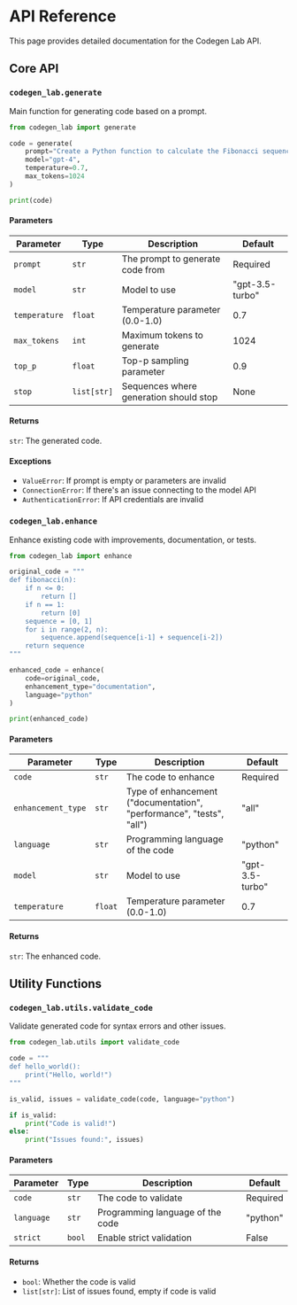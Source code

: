# API Reference

This page provides detailed documentation for the Codegen Lab API.

## Core API

### `codegen_lab.generate`

Main function for generating code based on a prompt.

```python
from codegen_lab import generate

code = generate(
    prompt="Create a Python function to calculate the Fibonacci sequence",
    model="gpt-4",
    temperature=0.7,
    max_tokens=1024
)

print(code)
```

#### Parameters

| Parameter | Type | Description | Default |
|-----------|------|-------------|---------|
| `prompt` | `str` | The prompt to generate code from | Required |
| `model` | `str` | Model to use | "gpt-3.5-turbo" |
| `temperature` | `float` | Temperature parameter (0.0-1.0) | 0.7 |
| `max_tokens` | `int` | Maximum tokens to generate | 1024 |
| `top_p` | `float` | Top-p sampling parameter | 0.9 |
| `stop` | `list[str]` | Sequences where generation should stop | None |

#### Returns

`str`: The generated code.

#### Exceptions

- `ValueError`: If prompt is empty or parameters are invalid
- `ConnectionError`: If there's an issue connecting to the model API
- `AuthenticationError`: If API credentials are invalid

### `codegen_lab.enhance`

Enhance existing code with improvements, documentation, or tests.

```python
from codegen_lab import enhance

original_code = """
def fibonacci(n):
    if n <= 0:
        return []
    if n == 1:
        return [0]
    sequence = [0, 1]
    for i in range(2, n):
        sequence.append(sequence[i-1] + sequence[i-2])
    return sequence
"""

enhanced_code = enhance(
    code=original_code,
    enhancement_type="documentation",
    language="python"
)

print(enhanced_code)
```

#### Parameters

| Parameter | Type | Description | Default |
|-----------|------|-------------|---------|
| `code` | `str` | The code to enhance | Required |
| `enhancement_type` | `str` | Type of enhancement ("documentation", "performance", "tests", "all") | "all" |
| `language` | `str` | Programming language of the code | "python" |
| `model` | `str` | Model to use | "gpt-3.5-turbo" |
| `temperature` | `float` | Temperature parameter (0.0-1.0) | 0.7 |

#### Returns

`str`: The enhanced code.

## Utility Functions

### `codegen_lab.utils.validate_code`

Validate generated code for syntax errors and other issues.

```python
from codegen_lab.utils import validate_code

code = """
def hello_world():
    print("Hello, world!")
"""

is_valid, issues = validate_code(code, language="python")

if is_valid:
    print("Code is valid!")
else:
    print("Issues found:", issues)
```

#### Parameters

| Parameter | Type | Description | Default |
|-----------|------|-------------|---------|
| `code` | `str` | The code to validate | Required |
| `language` | `str` | Programming language of the code | "python" |
| `strict` | `bool` | Enable strict validation | False |

#### Returns

- `bool`: Whether the code is valid
- `list[str]`: List of issues found, empty if code is valid
